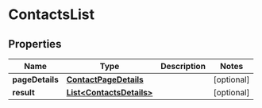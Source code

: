 

# ContactsList


## Properties

| Name | Type | Description | Notes |
|------------ | ------------- | ------------- | -------------|
|**pageDetails** | [**ContactPageDetails**](ContactPageDetails.md) |  |  [optional] |
|**result** | [**List&lt;ContactsDetails&gt;**](ContactsDetails.md) |  |  [optional] |



